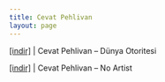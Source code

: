 ```yaml
---
title: Cevat Pehlivan
layout: page
---
```


<a href="https://cloud.mail.ru/public/bf080fbbc0ec/Cevat%20Pehlivan%20-%20D%C3%BCnya%20Otoritesi" target="_blank">[indir]</a> | Cevat Pehlivan &#8211; Dünya Otoritesi

<a href="https://cloud.mail.ru/public/1c3630606801/Cevat%20Pehlivan%20-%20No%20Artist%20(U3C%20CLAN)" target="_blank">[indir]</a> | Cevat Pehlivan &#8211; No Artist